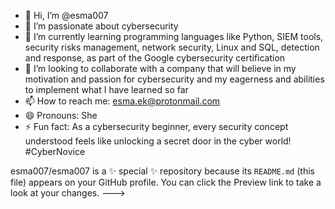 - 👋 Hi, I’m @esma007
- 👀 I’m passionate about cybersecurity 
- 🌱 I’m currently learning programming languages like Python, SIEM tools, security risks management, network security, Linux and SQL, detection and response, as part of the Google cybersecurity certification
- 💞️ I’m looking to collaborate with a company that will believe in my motivation and passion for cybersecurity and my eagerness and abilities to implement what I have learned so far 
- 📫 How to reach me: esma.ek@protonmail.com
- 😄 Pronouns: She
- ⚡ Fun fact: As a cybersecurity beginner, every security concept understood feels like unlocking a secret door in the cyber world! #CyberNovice

esma007/esma007 is a ✨ special ✨ repository because its `README.md` (this file) appears on your GitHub profile.
You can click the Preview link to take a look at your changes.
--->
